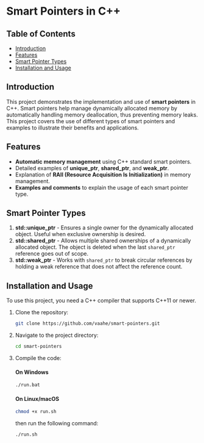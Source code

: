 # Smart Pointers in C++

## Table of Contents

- [Introduction](#introduction)
- [Features](#features)
- [Smart Pointer Types](#smart-pointer-types)
- [Installation and Usage](#installation-and-usage)

## Introduction

This project demonstrates the implementation and use of **smart pointers** in
C++. Smart pointers help manage dynamically allocated memory by automatically
handling memory deallocation, thus preventing memory leaks. This project covers
the use of different types of smart pointers and examples to illustrate their
benefits and applications.

## Features

- **Automatic memory management** using C++ standard smart pointers.
- Detailed examples of **unique_ptr**, **shared_ptr**, and **weak_ptr**.
- Explanation of **RAII (Resource Acquisition Is Initialization)** in memory
  management.
- **Examples and comments** to explain the usage of each smart pointer type.

## Smart Pointer Types

1. **std::unique_ptr** - Ensures a single owner for the dynamically allocated
   object. Useful when exclusive ownership is desired.
2. **std::shared_ptr** - Allows multiple shared ownerships of a dynamically
   allocated object. The object is deleted when the last `shared_ptr` reference
   goes out of scope.
3. **std::weak_ptr** - Works with `shared_ptr` to break circular references by
   holding a weak reference that does not affect the reference count.

## Installation and Usage

To use this project, you need a C++ compiler that supports C++11 or newer.

1. Clone the repository:
   ```bash
   git clone https://github.com/vaahe/smart-pointers.git
   ```
2. Navigate to the project directory:
   ```bash
   cd smart-pointers
   ```
3. Compile the code:

   #### On Windows

   ```bash
   ./run.bat
   ```

   #### On Linux/macOS

   ```bash
   chmod +x run.sh
   ```

   then run the following command:

   ```bash
   ./run.sh
   ```

